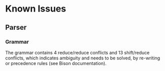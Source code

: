 # Known Issues

## Parser

### Grammar

The grammar contains 4 reduce/reduce conflicts and 13 shift/reduce conflicts, which indicates ambiguity and needs to be solved, by re-writing or precedence rules (see Bison documentation).

